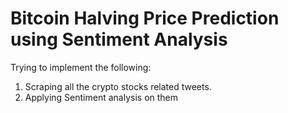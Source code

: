 # Bitcoin Halving Price Prediction using Sentiment Analysis

Trying to implement the following:

1. Scraping all the crypto stocks related tweets.
2. Applying Sentiment analysis on them

